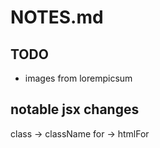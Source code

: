 NOTES.md
========

## TODO

* images from lorempicsum

## notable jsx changes

class   ->  className
for     ->  htmlFor
